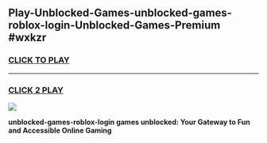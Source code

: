 
## Play-Unblocked-Games-unblocked-games-roblox-login-Unblocked-Games-Premium #wxkzr
<h3>
<a href="https://premium.freeplayer.one?title=unblocked-games-roblox-login&ref=12M">CLICK TO PLAY</a></h3>
<hr>

<h3>
<a href="https://premium.freeplayer.one?title=unblocked-games-roblox-login&ref=12M">CLICK 2 PLAY</a>
  
</h3>

<a href="https://premium.freeplayer.one?title=unblocked-games-roblox-login&ref=12M"><img src="https://clearcache.store/games.png"></a>


**unblocked-games-roblox-login games unblocked: Your Gateway to Fun and Accessible Online Gaming**
